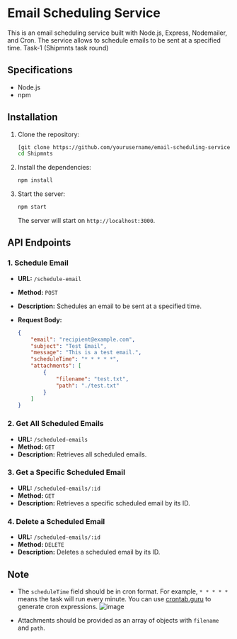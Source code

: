 # Email Scheduling Service

This is an email scheduling service built with Node.js, Express, Nodemailer, and Cron. The service allows to schedule emails to be sent at a specified time. 
Task-1 (Shipmnts task round)

## Specifications

- Node.js
- npm
## Installation

1. Clone the repository:

    ```sh
    [git clone https://github.com/yourusername/email-scheduling-service.git](https://github.com/Shimork04/Shipments.git)
    cd Shipmnts
    ```

2. Install the dependencies:

    ```sh
    npm install
    ```
    
4. Start the server:

    ```sh
    npm start
    ```

    The server will start on `http://localhost:3000`.
   
## API Endpoints

### 1. Schedule Email

- **URL:** `/schedule-email`
- **Method:** `POST`
- **Description:** Schedules an email to be sent at a specified time.
- **Request Body:**

    ```json
    {
        "email": "recipient@example.com",
        "subject": "Test Email",
        "message": "This is a test email.",
        "scheduleTime": "* * * * *",
        "attachments": [
            {
                "filename": "test.txt",
                "path": "./test.txt"
            }
        ]
    }
    ```
### 2. Get All Scheduled Emails

- **URL:** `/scheduled-emails`
- **Method:** `GET`
- **Description:** Retrieves all scheduled emails.

### 3. Get a Specific Scheduled Email

- **URL:** `/scheduled-emails/:id`
- **Method:** `GET`
- **Description:** Retrieves a specific scheduled email by its ID.

### 4. Delete a Scheduled Email

- **URL:** `/scheduled-emails/:id`
- **Method:** `DELETE`
- **Description:** Deletes a scheduled email by its ID.

## Note

- The `scheduleTime` field should be in cron format. For example, `* * * * *` means the task will run every minute. You can use [crontab.guru](https://crontab.guru/) to generate cron expressions.
  ![image](https://github.com/user-attachments/assets/49b3b60a-1e69-4ffb-bb7a-bbce506c651b)
[](https://dev.to/zt4ff_1/scheduling-tasks-in-nodejs-with-cron-job-3dmk)

- Attachments should be provided as an array of objects with `filename` and `path`.
